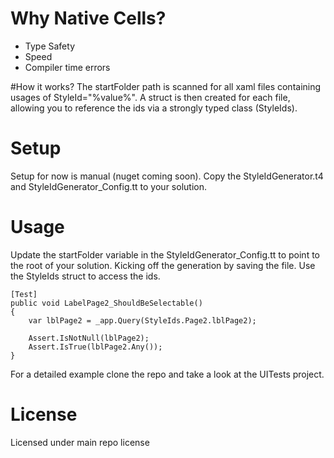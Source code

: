 # Why Native Cells?
* Type Safety
* Speed
* Compiler time errors

#How it works?
The startFolder path is scanned for all xaml files containing usages of StyleId="%value%". A struct is then created for each file, allowing you to reference the ids via a strongly typed class (StyleIds).

# Setup
Setup for now is manual (nuget coming soon). Copy the StyleIdGenerator.t4 and StyleIdGenerator_Config.tt to your solution. 

# Usage
Update the startFolder variable in the StyleIdGenerator_Config.tt to point to the root of your solution. Kicking off the generation by saving the file. Use the StyleIds struct to access the ids.

```
[Test]
public void LabelPage2_ShouldBeSelectable()
{
    var lblPage2 = _app.Query(StyleIds.Page2.lblPage2);

    Assert.IsNotNull(lblPage2);
    Assert.IsTrue(lblPage2.Any());
}
```

For a detailed example clone the repo and take a look at the UITests project.

# License
Licensed under main repo license
